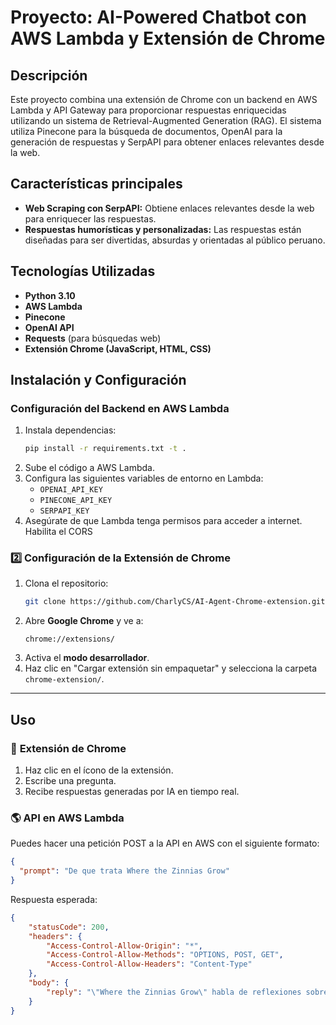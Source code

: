 # Proyecto: AI-Powered Chatbot con AWS Lambda y Extensión de Chrome

## Descripción
Este proyecto combina una extensión de Chrome con un backend en AWS Lambda y API Gateway para proporcionar respuestas enriquecidas utilizando un sistema de Retrieval-Augmented Generation (RAG). El sistema utiliza Pinecone para la búsqueda de documentos, OpenAI para la generación de respuestas y SerpAPI para obtener enlaces relevantes desde la web.

## Características principales
- **Web Scraping con SerpAPI:** Obtiene enlaces relevantes desde la web para enriquecer las respuestas.
- **Respuestas humorísticas y personalizadas:** Las respuestas están diseñadas para ser divertidas, absurdas y orientadas al público peruano.

## Tecnologías Utilizadas
- **Python 3.10**
- **AWS Lambda**
- **Pinecone**
- **OpenAI API**
- **Requests** (para búsquedas web)
- **Extensión Chrome (JavaScript, HTML, CSS)**

## Instalación y Configuración
### **Configuración del Backend en AWS Lambda**
1. Instala dependencias:
   ```sh
   pip install -r requirements.txt -t .
   ```
2. Sube el código a AWS Lambda.
3. Configura las siguientes variables de entorno en Lambda:
   - `OPENAI_API_KEY`
   - `PINECONE_API_KEY`
   - `SERPAPI_KEY` 
4. Asegúrate de que Lambda tenga permisos para acceder a internet. Habilita el CORS

### 2️⃣ **Configuración de la Extensión de Chrome**
1. Clona el repositorio:
   ```sh
   git clone https://github.com/CharlyCS/AI-Agent-Chrome-extension.git
   ```
2. Abre **Google Chrome** y ve a:
   ```
   chrome://extensions/
   ```
3. Activa el **modo desarrollador**.
4. Haz clic en "Cargar extensión sin empaquetar" y selecciona la carpeta `chrome-extension/`.

---

## Uso
### 🚀 **Extensión de Chrome**
1. Haz clic en el ícono de la extensión.
2. Escribe una pregunta.
3. Recibe respuestas generadas por IA en tiempo real.

### 🌎 **API en AWS Lambda**
Puedes hacer una petición POST a la API en AWS con el siguiente formato:
```json
{
  "prompt": "De que trata Where the Zinnias Grow"
}
```
Respuesta esperada:
```json
{
    "statusCode": 200,
    "headers": {
        "Access-Control-Allow-Origin": "*",
        "Access-Control-Allow-Methods": "OPTIONS, POST, GET",
        "Access-Control-Allow-Headers": "Content-Type"
    },
    "body": {
        "reply": "\"Where the Zinnias Grow\" habla de reflexiones sobre la vida, el dolor y la empatía mientras el autor se encuentra en un jardín botánico. Las zinnias son como los Pokémon raros: bonitos pero con picaduras de experiencia.\n\nFuente: [Ver artículo](https://www.almanac.com/plant/zinnias)"
    }
}
```